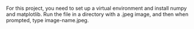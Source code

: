 For this project, you need to set up a virtual environment and install numpy and matplotlib. Run the file in a directory with a .jpeg image, and then when prompted, type image-name.jpeg. 